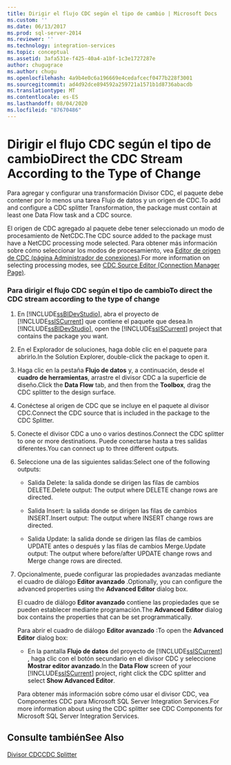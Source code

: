 ```yaml
---
title: Dirigir el flujo CDC según el tipo de cambio | Microsoft Docs
ms.custom: ''
ms.date: 06/13/2017
ms.prod: sql-server-2014
ms.reviewer: ''
ms.technology: integration-services
ms.topic: conceptual
ms.assetid: 3afa531e-f425-40a4-a1bf-1c3e1727287e
author: chugugrace
ms.author: chugu
ms.openlocfilehash: 4a9b4e0c6a196669e4cedafcecf0477b228f3001
ms.sourcegitcommit: ad4d92dce894592a259721a1571b1d8736abacdb
ms.translationtype: MT
ms.contentlocale: es-ES
ms.lasthandoff: 08/04/2020
ms.locfileid: "87670486"
---
```

# <a name="direct-the-cdc-stream-according-to-the-type-of-change"></a><span data-ttu-id="fde39-102">Dirigir el flujo CDC según el tipo de cambio</span><span class="sxs-lookup"><span data-stu-id="fde39-102">Direct the CDC Stream According to the Type of Change</span></span>
  <span data-ttu-id="fde39-103">Para agregar y configurar una transformación Divisor CDC, el paquete debe contener por lo menos una tarea Flujo de datos y un origen de CDC.</span><span class="sxs-lookup"><span data-stu-id="fde39-103">To add and configure a CDC splitter Transformation, the package must contain at least one Data Flow task and a CDC source.</span></span>  
  
 <span data-ttu-id="fde39-104">El origen de CDC agregado al paquete debe tener seleccionado un modo de procesamiento de NetCDC.</span><span class="sxs-lookup"><span data-stu-id="fde39-104">The CDC source added to the package must have a NetCDC processing mode selected.</span></span> <span data-ttu-id="fde39-105">Para obtener más información sobre cómo seleccionar los modos de procesamiento, vea [Editor de origen de CDC &#40;página Administrador de conexiones&#41;](../cdc-source-editor-connection-manager-page.md).</span><span class="sxs-lookup"><span data-stu-id="fde39-105">For more information on selecting processing modes, see [CDC Source Editor &#40;Connection Manager Page&#41;](../cdc-source-editor-connection-manager-page.md).</span></span>  
  
### <a name="to-direct-the-cdc-stream-according-to-the-type-of-change"></a><span data-ttu-id="fde39-106">Para dirigir el flujo CDC según el tipo de cambio</span><span class="sxs-lookup"><span data-stu-id="fde39-106">To direct the CDC stream according to the type of change</span></span>  
  
1.  <span data-ttu-id="fde39-107">En [!INCLUDE[ssBIDevStudio](../../includes/ssbidevstudio-md.md)], abra el proyecto de [!INCLUDE[ssISCurrent](../../includes/ssiscurrent-md.md)] que contiene el paquete que desea.</span><span class="sxs-lookup"><span data-stu-id="fde39-107">In [!INCLUDE[ssBIDevStudio](../../includes/ssbidevstudio-md.md)], open the [!INCLUDE[ssISCurrent](../../includes/ssiscurrent-md.md)] project that contains the package you want.</span></span>  
  
2.  <span data-ttu-id="fde39-108">En el Explorador de soluciones, haga doble clic en el paquete para abrirlo.</span><span class="sxs-lookup"><span data-stu-id="fde39-108">In the Solution Explorer, double-click the package to open it.</span></span>  
  
3.  <span data-ttu-id="fde39-109">Haga clic en la pestaña **Flujo de datos** y, a continuación, desde el **cuadro de herramientas**, arrastre el divisor CDC a la superficie de diseño.</span><span class="sxs-lookup"><span data-stu-id="fde39-109">Click the **Data Flow** tab, and then from the **Toolbox**, drag the CDC splitter to the design surface.</span></span>  
  
4.  <span data-ttu-id="fde39-110">Conéctese al origen de CDC que se incluye en el paquete al divisor CDC.</span><span class="sxs-lookup"><span data-stu-id="fde39-110">Connect the CDC source that is included in the package to the CDC Splitter.</span></span>  
  
5.  <span data-ttu-id="fde39-111">Conecte el divisor CDC a uno o varios destinos.</span><span class="sxs-lookup"><span data-stu-id="fde39-111">Connect the CDC splitter to one or more destinations.</span></span> <span data-ttu-id="fde39-112">Puede conectarse hasta a tres salidas diferentes.</span><span class="sxs-lookup"><span data-stu-id="fde39-112">You can connect up to three different outputs.</span></span>  
  
6.  <span data-ttu-id="fde39-113">Seleccione una de las siguientes salidas:</span><span class="sxs-lookup"><span data-stu-id="fde39-113">Select one of the following outputs:</span></span>  
  
    -   <span data-ttu-id="fde39-114">Salida Delete: la salida donde se dirigen las filas de cambios DELETE.</span><span class="sxs-lookup"><span data-stu-id="fde39-114">Delete output: The output where DELETE change rows are directed.</span></span>  
  
    -   <span data-ttu-id="fde39-115">Salida Insert: la salida donde se dirigen las filas de cambios INSERT.</span><span class="sxs-lookup"><span data-stu-id="fde39-115">Insert output: The output where INSERT change rows are directed.</span></span>  
  
    -   <span data-ttu-id="fde39-116">Salida Update: la salida donde se dirigen las filas de cambios UPDATE antes o después y las filas de cambios Merge.</span><span class="sxs-lookup"><span data-stu-id="fde39-116">Update output: The output where before/after UPDATE change rows and Merge change rows are directed.</span></span>  
  
7.  <span data-ttu-id="fde39-117">Opcionalmente, puede configurar las propiedades avanzadas mediante el cuadro de diálogo **Editor avanzado** .</span><span class="sxs-lookup"><span data-stu-id="fde39-117">Optionally, you can configure the advanced properties using the **Advanced Editor** dialog box.</span></span>  
  
     <span data-ttu-id="fde39-118">El cuadro de diálogo **Editor avanzado** contiene las propiedades que se pueden establecer mediante programación.</span><span class="sxs-lookup"><span data-stu-id="fde39-118">The **Advanced Editor** dialog box contains the properties that can be set programmatically.</span></span>  
  
     <span data-ttu-id="fde39-119">Para abrir el cuadro de diálogo **Editor avanzado** :</span><span class="sxs-lookup"><span data-stu-id="fde39-119">To open the **Advanced Editor** dialog box:</span></span>  
  
    -   <span data-ttu-id="fde39-120">En la pantalla **Flujo de datos** del proyecto de [!INCLUDE[ssISCurrent](../../includes/ssiscurrent-md.md)] , haga clic con el botón secundario en el divisor CDC y seleccione **Mostrar editor avanzado**.</span><span class="sxs-lookup"><span data-stu-id="fde39-120">In the **Data Flow** screen of your [!INCLUDE[ssISCurrent](../../includes/ssiscurrent-md.md)] project, right click the CDC splitter and select **Show Advanced Editor**.</span></span>  
  
     <span data-ttu-id="fde39-121">Para obtener más información sobre cómo usar el divisor CDC, vea Componentes CDC para Microsoft SQL Server Integration Services.</span><span class="sxs-lookup"><span data-stu-id="fde39-121">For more information about using the CDC splitter see CDC Components for Microsoft SQL Server Integration Services.</span></span>  
  
## <a name="see-also"></a><span data-ttu-id="fde39-122">Consulte también</span><span class="sxs-lookup"><span data-stu-id="fde39-122">See Also</span></span>  
 [<span data-ttu-id="fde39-123">Divisor CDC</span><span class="sxs-lookup"><span data-stu-id="fde39-123">CDC Splitter</span></span>](cdc-splitter.md)  
  
  
